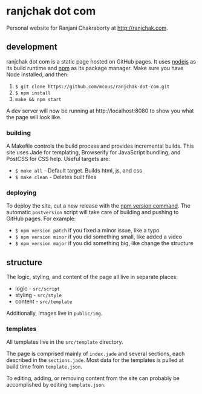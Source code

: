 # ranjchak dot com

Personal website for Ranjani Chakraborty at http://ranjchak.com.

## development

ranjchak dot com is a static page hosted on GitHub pages. It uses [nodejs](http://nodejs.org) as its build runtime and [npm](http://npmjs.org) as its package manager. Make sure you have Node installed, and then:

1. `$ git clone https://github.com/mcous/ranjchak-dot-com.git`
2. `$ npm install`
3. `make && npm start`

A dev server will now be running at http://localhost:8080 to show you what the page will look like.

### building

A Makefile controls the build process and provides incremental builds. This site uses Jade for templating, Browserify for JavaScript bundling, and PostCSS for CSS help. Useful targets are:

* `$ make all` - Default target. Builds html, js, and css
* `$ make clean` - Deletes built files

### deploying

To deploy the site, cut a new release with the [npm version command](https://docs.npmjs.com/cli/version). The automatic `postversion` script will take care of building and pushing to GitHub pages. For example:

* `$ npm version patch` if you fixed a minor issue, like a typo
* `$ npm version minor` if you did something small, like added a video
* `$ npm version major` if you did something big, like change the structure

## structure

The logic, styling, and content of the page all live in separate places:

* logic - `src/script`
* styling - `src/style`
* content - `src/template`

Additionally, images live in `public/img`.

### templates

All templates live in the `src/template` directory.

The page is comprised mainly of `index.jade` and several sections, each described in the `sections.jade`. Most data for the templates is pulled at build time from `template.json`.

To editing, adding, or removing content from the site can probably be accomplished by editing `template.json`.
